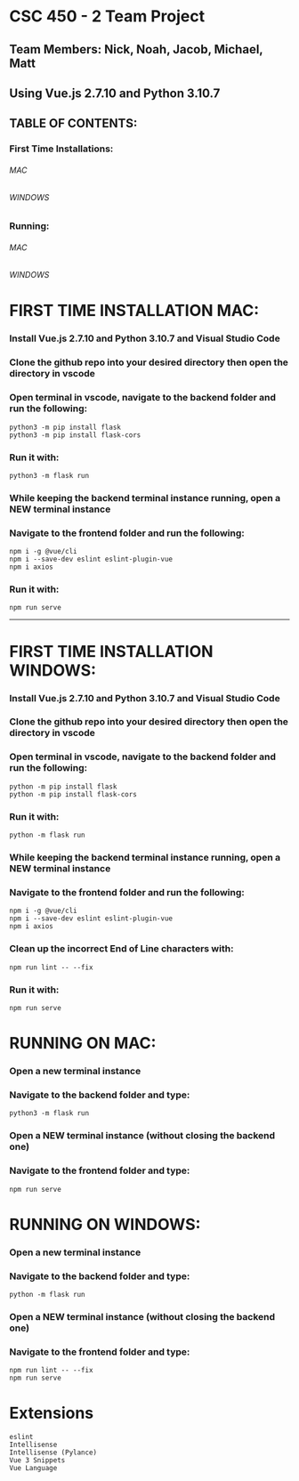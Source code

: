 # CSC 450 - 2 Team Project
## Team Members: Nick, Noah, Jacob, Michael, Matt
## Using Vue.js 2.7.10 and Python 3.10.7

## TABLE OF CONTENTS:
### First Time Installations:
######        MAC
######        WINDOWS

### Running:
######        MAC
######        WINDOWS
        
# FIRST TIME INSTALLATION MAC:
### Install Vue.js 2.7.10 and Python 3.10.7 and Visual Studio Code
### Clone the github repo into your desired directory then open the directory in vscode
### Open terminal in vscode, navigate to the backend folder and run the following:
    python3 -m pip install flask
    python3 -m pip install flask-cors

### Run it with:
    python3 -m flask run

### While keeping the backend terminal instance running, open a NEW terminal instance
### Navigate to the frontend folder and run the following:
    npm i -g @vue/cli
    npm i --save-dev eslint eslint-plugin-vue
    npm i axios

### Run it with:
    npm run serve

--------------------------------------------------------------------------------------------------

# FIRST TIME INSTALLATION WINDOWS:
### Install Vue.js 2.7.10 and Python 3.10.7 and Visual Studio Code
### Clone the github repo into your desired directory then open the directory in vscode
### Open terminal in vscode, navigate to the backend folder and run the following:
    python -m pip install flask
    python -m pip install flask-cors

### Run it with:
    python -m flask run

### While keeping the backend terminal instance running, open a NEW terminal instance
### Navigate to the frontend folder and run the following:
    npm i -g @vue/cli
    npm i --save-dev eslint eslint-plugin-vue
    npm i axios

### Clean up the incorrect End of Line characters with:
    npm run lint -- --fix

### Run it with:
    npm run serve

# RUNNING ON MAC:
### Open a new terminal instance
### Navigate to the backend folder and type:
    python3 -m flask run

### Open a NEW terminal instance (without closing the backend one)
### Navigate to the frontend folder and type:
    npm run serve

# RUNNING ON WINDOWS:
### Open a new terminal instance
### Navigate to the backend folder and type:
    python -m flask run

### Open a NEW terminal instance (without closing the backend one)
### Navigate to the frontend folder and type:
    npm run lint -- --fix
    npm run serve

# Extensions
    eslint
    Intellisense
    Intellisense (Pylance)
    Vue 3 Snippets
    Vue Language





